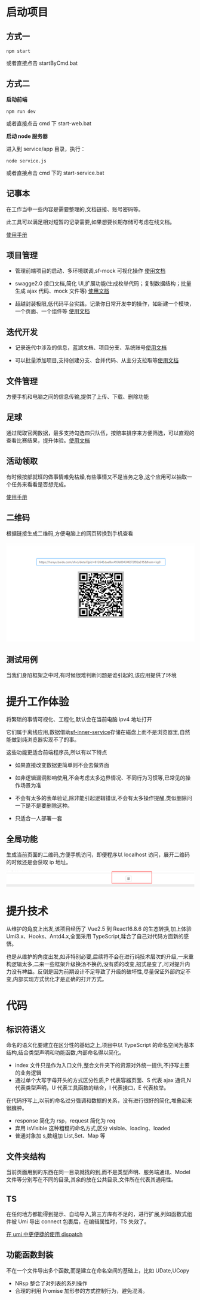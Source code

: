 # 启动项目

## 方式一

```
npm start
```

或者直接点击 startByCmd.bat

## 方式二

**启动前端**

```
npm run dev
```

或者直接点击 cmd 下 start-web.bat

**启动 node 服务器**

进入到 service/app 目录，执行：

```
node service.js
```

或者直接点击 cmd 下的 start-service.bat

## 记事本

在工作当中一些内容是需要整理的,文档链接、账号密码等。

此工具可以满足相对短暂的记录需要,如果想要长期存储可考虑在线文档。

[使用手册](./manual/0记事本/记事本.md)

## 项目管理

- 管理前端项目的启动、多环境联调,sf-mock 可视化操作 [使用文档](./manual/1项目管理/0.项目列表.md)

- swagge2.0 接口文档,简化 UI,扩展功能(生成枚举代码；复制数据结构；批量生成 ajax 代码、mock 文件等) [使用文档](./manual/1项目管理/1.Swagger.md)

- 超越封装极限,低代码平台实践，记录你日常开发中的操作，如新建一个模块，一个页面、一个组件等 [使用文档](./manual/1项目管理/3.代码片段.md)

## 迭代开发

- 记录迭代中涉及的信息，蓝湖文档、项目分支、系统账号[使用文档](./manual/2迭代开发/0.信息录入.md)

- 可以批量添加项目,支持创建分支、合并代码、从主分支拉取等[使用文档](./manual/2迭代开发/1.迭代发版.md)

## 文件管理

方便手机和电脑之间的信息传输,提供了上传、下载、删除功能

## 足球

通过爬取官网数据，最多支持勾选四只队伍，按赔率排序来方便筛选，可以直观的查看比赛结果，提升体验。[使用文档](./manual/3足球/足球.md)

## 活动领取

有时候按部就班的做事情难免枯燥,有些事情又不是当务之急,这个应用可以抽取一个任务来看看是否想完成。

[使用手册](./manual/5活动领取/活动领取.md)

## 二维码

根据链接生成二维码,方便电脑上的网页转换到手机查看

![示例图片](./manual/4二维码/images/example.png)

## 测试用例

当我们身陷框架之中时,有时候很难判断问题是谁引起的,该应用提供了环境

# 提升工作体验

将繁琐的事情可视化、工程化,默认会在当前电脑 ipv4 地址打开

它们属于离线应用,数据借助[sf-inner-service](https://github.com/xiaodun/sf-inner-service)存储在磁盘上而不是浏览器里,自然能做到纯浏览器实现不了的事。

这些功能更适合前端程序员,所以有以下特点

- 如果直接改变数据更简单则不会去做界面

- 如非逻辑漏洞影响使用,不会考虑太多边界情况、不同行为习惯等,已常见的操作场景为准

- 不会有太多的表单验证,除非能引起逻辑错误,不会有太多操作提醒,类似删除问一下是不是要删除这种。

- 只适合一人部署一套

## 全局功能

生成当前页面的二维码,方便手机访问，即便程序以 localhost 访问，展开二维码的时候还是会获取 ip 地址。

![扫描二维码](./manual/images/scanQrcode.png)

# 提升技术

从维护的角度上出发,该项目经历了 Vue2.5 到 React16.8.6 的生态转换,加上体验 Umi3.x、Hooks、Antd4.x,全面采用 TypeScript,糅合了自己对代码方面新的感悟。

也是从维护的角度出发,如非特别必要,后续将不会在进行纯技术层次的升级,一来重构逻辑太多,二来一些框架升级换汤不换药,没有质的改变,招式是变了,可对提升内力没有裨益。反倒是因为前期设计不足导致了升级的破坏性,尽量保证外部约定不变,内部实现方式优化才是正确的打开方式。

# 代码

## 标识符语义

命名的语义化要建立在区分性的基础之上,项目中以 TypeScript 的命名空间为基本结构,结合类型声明和功能函数,内部命名得以简化。

- index 文件只是作为入口文件,整合文件夹下的资源对外统一提供,不抒写主要的业务逻辑
- 通过单个大写字母开头的方式区分性质,P 代表容器页面、S 代表 ajax 通讯,N 代表类型声明，U 代表工具函数的结合，I 代表接口，E 代表枚举。

在代码抒写上,以前的命名过分强调和数据的关系，没有进行很好的简化,堆叠起来很臃肿。

- response 简化为 rsp，request 简化为 req
- 弃用 isVisible 这种粗糙的命名方式,区分 visible、loading、loaded
- 普通对象加 s,数组加 List,Set、Map 等

## 文件夹结构

当前页面用到的东西在同一目录就找的到,而不是类型声明、服务端通讯、Model 文件等分别写在不同的目录,其余的放在公共目录,文件所在代表其通用性。

## TS

在任何地方都能得到提示、自动导入,第三方库有不足的，进行扩展,列如函数式组件被 Umi 导出 connect 包裹后，在编辑属性时，TS 失效了。

[在 umi 中更便捷的使用 dispatch](https://www.jianshu.com/p/bfb5bddf3b52)

## 功能函数封装

不在一个文件导出多个函数,而是建立在命名空间的基础上，比如 UDate,UCopy

- NRsp 整合了对列表的系列操作
- 合理的利用 Promise 加形参的方式控制行为，避免混淆。
